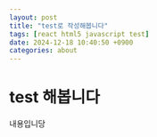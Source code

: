 ```yaml
---
layout: post
title: "test로 작성해봅니다"
tags: [react html5 javascript test]
date: 2024-12-18 10:40:50 +0900
categories: about
---
```


# test 해봅니다

내용입니당
